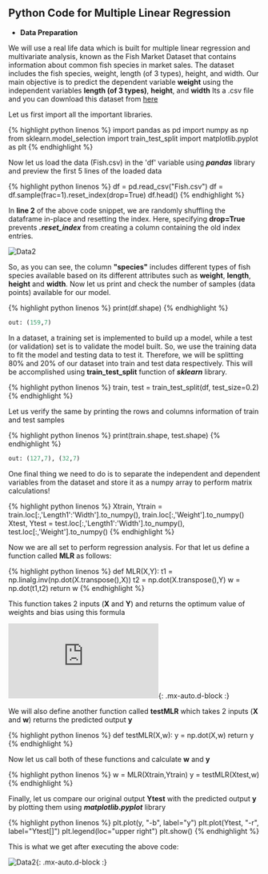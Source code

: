 ## Python Code for Multiple Linear Regression

* **Data Preparation**

We will use a real life data which is built for multiple linear regression and multivariate analysis, known as the Fish Market Dataset that contains information about common fish species in market sales. The dataset includes the fish species, weight, length (of 3 types), height, and width. Our main objective is to predict the dependent variable **weight** using the independent variables **length (of 3 types)**, **height**, and **width**
Its a .csv file and you can download this dataset from [here](https://www.kaggle.com/aungpyaeap/fish-market/data)

Let us first import all the important libraries. 
 
{% highlight python linenos %}
import pandas as pd 
import numpy as np
from sklearn.model_selection import train_test_split
import matplotlib.pyplot as plt
{% endhighlight %}

Now let us load the data (Fish.csv) in the 'df' variable using ***pandas*** library and preview the first 5 lines of the loaded data

{% highlight python linenos %}
df = pd.read_csv("Fish.csv") 
df = df.sample(frac=1).reset_index(drop=True)
df.head()
{% endhighlight %}

In **line 2** of the above code snippet, we are randomly shuffling the dataframe in-place and resetting the index. Here, specifying **drop=True** prevents ***.reset_index*** from creating a column containing the old index entries.

![Data2](/assets/img/out1.png)

So, as you can see, the column **"species"** includes different types of fish species available based on its different attributes such as **weight**, **length**, **height** and **width**. Now let us print and check the number of samples (data points) available for our model.

{% highlight python linenos %}
print(df.shape)
{% endhighlight %}

```python
out: (159,7)
```

In a dataset, a training set is implemented to build up a model, while a test (or validation) set is to validate the model built. So, we use the training data to fit the model and testing data to test it. Therefore, we will be splitting 80% and 20% of our dataset into train and test data respectively. This will be accomplished using **train_test_split** function of ***sklearn*** library. 

{% highlight python linenos %}
train, test = train_test_split(df, test_size=0.2)
{% endhighlight %}

Let us verify the same by printing the rows and columns information of train and test samples

{% highlight python linenos %}
print(train.shape, test.shape)
{% endhighlight %}

```python
out: (127,7), (32,7)
```
One final thing we need to do is to separate the independent and dependent variables from the dataset and store it as a numpy array to perform matrix calculations!

{% highlight python linenos %}
Xtrain, Ytrain = train.loc[:,'Length1':'Width'].to_numpy(), train.loc[:,'Weight'].to_numpy() 
Xtest, Ytest = test.loc[:,'Length1':'Width'].to_numpy(), test.loc[:,'Weight'].to_numpy()
{% endhighlight %}

Now we are all set to perform regression analysis. For that let us define a function called **MLR** as follows:

{% highlight python linenos %}
def MLR(X,Y):
    t1 = np.linalg.inv(np.dot(X.transpose(),X))
    t2 = np.dot(X.transpose(),Y)
    w = np.dot(t1,t2)
    return w
{% endhighlight %}

This function takes 2 inputs (**X** and **Y**) and returns the optimum value of weights and bias using this formula 

![wformula](https://latex.codecogs.com/png.latex?%5Cdpi%7B120%7D%20%5Clarge%20w%3D%5Cleft%20%28%20X%5E%7B%5Ctop%7DX%20%5Cright%20%29%5E%7B-1%7DX%5E%7B%5Ctop%7DY){: .mx-auto.d-block :}

We will also define another function called **testMLR** which takes 2 inputs (**X** and **w**) returns the predicted output **y**

{% highlight python linenos %}
def testMLR(X,w):
    y = np.dot(X,w)
    return y
{% endhighlight %}

Now let us call both of these functions and calculate **w** and **y**

{% highlight python linenos %}
w = MLR(Xtrain,Ytrain)
y = testMLR(Xtest,w)
{% endhighlight %}

Finally, let us compare our original output **Ytest** with the predicted output **y** by plotting them using ***matplotlib.pyplot*** library

{% highlight python linenos %}
plt.plot(y, "-b", label="y")
plt.plot(Ytest, "-r", label="Ytest[]")
plt.legend(loc="upper right")
plt.show()
{% endhighlight %}

This is what we get after executing the above code:

![Data2](/assets/img/out2.png){: .mx-auto.d-block :}
